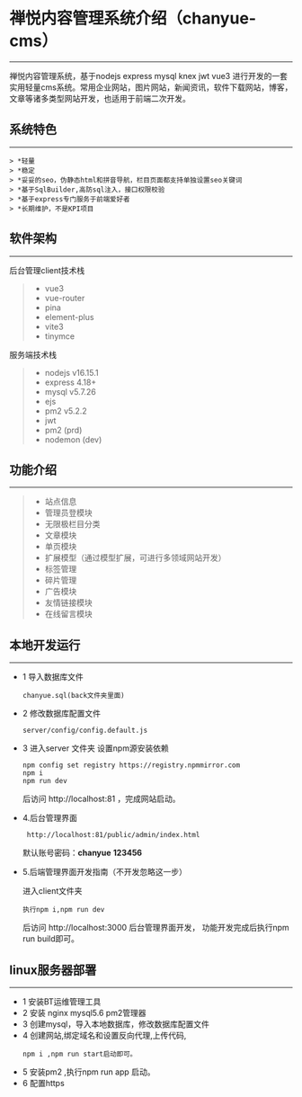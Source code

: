 # 禅悦内容管理系统介绍（chanyue-cms）
------
 禅悦内容管理系统，基于nodejs express mysql knex jwt vue3 进行开发的一套实用轻量cms系统。常用企业网站，图片网站，新闻资讯，软件下载网站，博客，文章等诸多类型网站开发，也适用于前端二次开发。


 ## 系统特色
------

    > *轻量
    > *稳定
    > *妥妥的seo，伪静态html和拼音导航，栏目页面都支持单独设置seo关键词
    > *基于SqlBuilder,高防sql注入，接口权限校验
    > *基于express专门服务于前端爱好者
    > *长期维护，不是KPI项目


## 软件架构
------
后台管理client技术栈
  > * vue3 
  > * vue-router
  > * pina 
  > * element-plus 
  > * vite3
  > * tinymce

服务端技术栈
  > * nodejs v16.15.1
  > * express 4.18+
  > * mysql v5.7.26
  > * ejs
  > * pm2   v5.2.2
  > * jwt 
  > * pm2 (prd)
  > * nodemon (dev)
  
## 功能介绍
------
> * 站点信息
> * 管理员登模块
> * 无限极栏目分类
> * 文章模块
> * 单页模块
> * 扩展模型（通过模型扩展，可进行多领域网站开发）
> * 标签管理
> * 碎片管理
> * 广告模块
> * 友情链接模块
> * 在线留言模块

## 本地开发运行
------
* 1 导入数据库文件 
    ```
    chanyue.sql(back文件夹里面)
    ```
* 2 修改数据库配置文件
    
    ```
    server/config/config.default.js
    ```
* 3 进入server 文件夹
    设置npm源安装依赖
    ```
    npm config set registry https://registry.npmmirror.com
    npm i 
    npm run dev 
    ```
    后访问 http://localhost:81 ，完成网站启动。

*  4.后台管理界面  
   ```
    http://localhost:81/public/admin/index.html 
    ```
   默认账号密码：**chanyue**  **123456**

* 5.后端管理界面开发指南（不开发忽略这一步）

    进入client文件夹
    ```
    执行npm i,npm run dev  
    ```
    后访问 http://localhost:3000 后台管理界面开发，
    功能开发完成后执行npm run build即可。
    


## linux服务器部署
------
* 1 安装BT运维管理工具
* 2 安装 nginx mysql5.6  pm2管理器 
* 3 创建mysql，导入本地数据库，修改数据库配置文件
* 4 创建网站,绑定域名和设置反向代理,上传代码,
    ```
    npm i ,npm run start启动即可。
    ```
* 5 安装pm2 ,执行npm run app 启动。
* 6 配置https
```